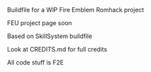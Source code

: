 Buildfile for a WIP Fire Emblem Romhack project

FEU project page soon

Based on SkillSystem buildfile

Look at CREDITS.md for full credits

All code stuff is F2E
